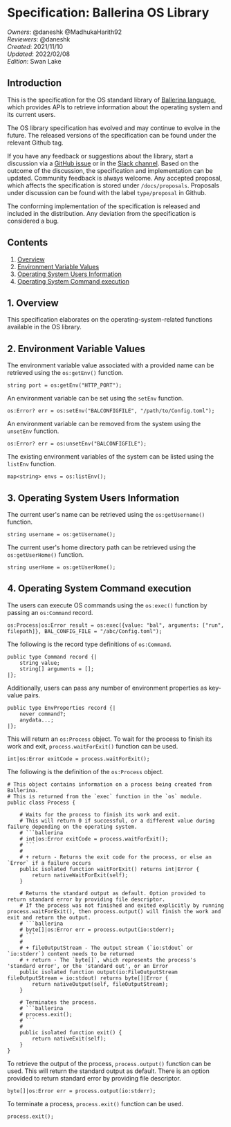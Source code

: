 # Specification: Ballerina OS Library

_Owners_: @daneshk @MadhukaHarith92  
_Reviewers_: @daneshk  
_Created_: 2021/11/10  
_Updated_: 2022/02/08  
_Edition_: Swan Lake  

## Introduction
This is the specification for the OS standard library of [Ballerina language](https://ballerina.io/), which provides APIs to retrieve information about the operating system and its current users.

The OS library specification has evolved and may continue to evolve in the future. The released versions of the specification can be found under the relevant Github tag.

If you have any feedback or suggestions about the library, start a discussion via a [GitHub issue](https://github.com/ballerina-platform/ballerina-standard-library/issues) or in the [Slack channel](https://ballerina.io/community/). Based on the outcome of the discussion, the specification and implementation can be updated. Community feedback is always welcome. Any accepted proposal, which affects the specification is stored under `/docs/proposals`. Proposals under discussion can be found with the label `type/proposal` in Github.

The conforming implementation of the specification is released and included in the distribution. Any deviation from the specification is considered a bug.

## Contents

1. [Overview](#1-overview)
2. [Environment Variable Values](#2-environment-variable-values)
3. [Operating System Users Information](#3-operating-system-users-information)
4. [Operating System Command execution](#4-operating-system-command-execution)

## 1. Overview
This specification elaborates on the operating-system-related functions available in the OS library.

## 2. Environment Variable Values
The environment variable value associated with a provided name can be retrieved using the `os:getEnv()` function.
```ballerina
string port = os:getEnv("HTTP_PORT");
```

An environment variable can be set using the `setEnv` function.
```ballerina
os:Error? err = os:setEnv("BALCONFIGFILE", "/path/to/Config.toml");
```

An environment variable can be removed from the system using the `unsetEnv` function.
```ballerina
os:Error? err = os:unsetEnv("BALCONFIGFILE");
```

The existing environment variables of the system can be listed using the `listEnv` function.
```ballerina
map<string> envs = os:listEnv();
```

## 3. Operating System Users Information
The current user's name can be retrieved using the `os:getUsername()` function.
```ballerina
string username = os:getUsername();
```

The current user's home directory path can be retrieved using the `os:getUserHome()` function.
```ballerina
string userHome = os:getUserHome();
```

## 4. Operating System Command execution
The users can execute OS commands using the `os:exec()` function by passing an `os:Command` record.
```ballerina
os:Process|os:Error result = os:exec({value: "bal", arguments: ["run", filepath]}, BAL_CONFIG_FILE = "/abc/Config.toml");
```

The following is the record type definitions of `os:Command`.
```ballerina
public type Command record {|
    string value;
    string[] arguments = [];
|};
```

Additionally, users can pass any number of environment properties as key-value pairs.
```ballerina
public type EnvProperties record {|
    never command?;
    anydata...;
|};
```

This will return an `os:Process` object. To wait for the process to finish its work and exit, `process.waitForExit()` function can be used.
```ballerina
int|os:Error exitCode = process.waitForExit();
```

The following is the definition of the `os:Process` object.
```ballerina
# This object contains information on a process being created from Ballerina.
# This is returned from the `exec` function in the `os` module.
public class Process {

    # Waits for the process to finish its work and exit. 
    # This will return 0 if successful, or a different value during failure depending on the operating system.
    # ```ballerina
    # int|os:Error exitCode = process.waitForExit();
    # ```
    #
    # + return - Returns the exit code for the process, or else an `Error` if a failure occurs
    public isolated function waitForExit() returns int|Error {
        return nativeWaitForExit(self);
    }

    # Returns the standard output as default. Option provided to return standard error by providing file descriptor.
    # If the process was not finished and exited explicitly by running process.waitForExit(), then process.output() will finish the work and exit and return the output. 
    # ```ballerina
    # byte[]|os:Error err = process.output(io:stderr);
    # ```
    #
    # + fileOutputStream - The output stream (`io:stdout` or `io:stderr`) content needs to be returned
    # + return - The `byte[]`, which represents the process's 'standard error', or the 'standard out', or an Error
    public isolated function output(io:FileOutputStream fileOutputStream = io:stdout) returns byte[]|Error {
        return nativeOutput(self, fileOutputStream);
    }

    # Terminates the process.
    # ```ballerina
    # process.exit();
    # ```
    #
    public isolated function exit() {
        return nativeExit(self);
    }
}
```

To retrieve the output of the process, `process.output()` function can be used. This will return the standard output as default. 
There is an option provided to return standard error by providing file descriptor.
```ballerina
byte[]|os:Error err = process.output(io:stderr);
```

To terminate a process, `process.exit()` function can be used.
```ballerina
process.exit();
```
